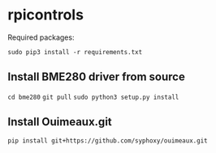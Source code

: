 # rpicontrols

Required packages:

`sudo pip3 install -r requirements.txt`

## Install BME280 driver from source

`cd bme280`
`git pull`
`sudo python3 setup.py install`

## Install Ouimeaux.git

`pip install git+https://github.com/syphoxy/ouimeaux.git`

